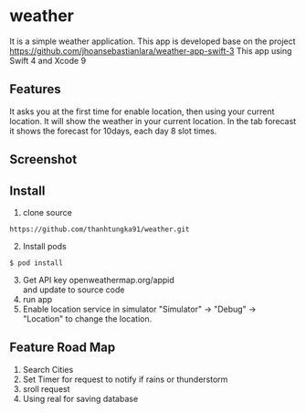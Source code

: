 # weather
It is a simple weather application. 
This app is developed base on the project https://github.com/jhoansebastianlara/weather-app-swift-3 
This app using Swift 4 and Xcode 9  

## Features 
It asks you at the first time for enable location, then using your current location. It will show the weather in your current location. 
In the tab forecast it shows the forecast for 10days, each day 8 slot times. 

## Screenshot 

## Install 

1. clone source 
```
https://github.com/thanhtungka91/weather.git
```

2. Install pods

```
$ pod install
```
3. Get API key 
openweathermap.org/appid  
and update to source code 
4. run app 
5. Enable location service in simulator
"Simulator" -> "Debug" -> "Location" to change the location.

## Feature Road Map 
1. Search Cities 
2. Set Timer for request to notify if rains or thunderstorm 
3. sroll request 
4. Using real for saving database 
